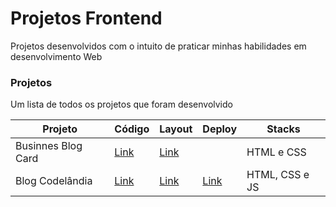 # Projetos Frontend
Projetos desenvolvidos com o intuito de praticar minhas habilidades em desenvolvimento Web

### Projetos
Um lista de todos os projetos que foram desenvolvido

Projeto   |  Código  |  Layout  |  Deploy  | Stacks 
--------- | -------- | -------- | -------- | -------
Businnes Blog Card | [Link](https://github.com/maahbatistaa/projects-frontend/tree/main/business-blog-card) | [Link](https://devchallenges.io/challenge/28) | | HTML e CSS
Blog Codelândia | [Link](https://github.com/maahbatistaa/projects-frontend/tree/main/blog-codelandia)| [Link](https://www.figma.com/file/Yb9IBH56g7T1hdIyZ3BMNO/Desafios---Codelândia?type=design&node-id=0-1&mode=design&t=sXOnrStYG5ziSTtU-0)| [Link](https://blog-codelandia-omega.vercel.app) |HTML, CSS e JS
